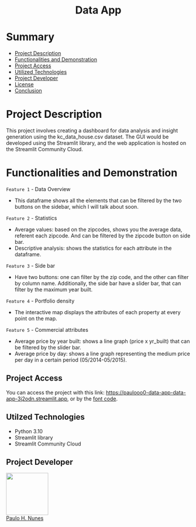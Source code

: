 <h1 align="center">Data App</h1>

# Summary

* [Project Description](#Project-Description)
* [Functionalities and Demonstration](#Functionalities-and-Demonstration)
* [Project Access](#Project-Access)
* [Utilized Technologies ](#Utilized-Technologies)
* [Project Developer](#Project-Developer)
* [License](#License)
* [Conclusion](#Conclusion)

# Project Description

This project involves creating a dashboard for data analysis and insight generation using the kc_data_house.csv dataset. The GUI would be developed using the Streamlit library, and the web application is hosted on the Streamlit Community Cloud.

# Functionalities and Demonstration

`Feature 1` - Data Overview

* This dataframe shows all the elements that can be filtered by the two buttons on the sidebar, which I will talk about soon.

`Feature 2` - Statistics

* Average values: based on the zipcodes, shows you the average data, referent each zipcode. And can be filtered by the zipcode button on side bar.
* Descriptive analysis: shows the statistics for each attribute in the dataframe.

`Feature 3` - Side bar

* Have two buttons: one can filter by the zip code, and the other can filter by column name. Additionally, the side bar have a slider bar, that can filter by the maximum year built.

`Feature 4` - Portfolio density

* The interactive map displays the attributes of each property at every point on the map.

`Feature 5` - Commercial attributes

* Average price by year built: shows a line graph (price x yr_built) that can be filtered by the slider bar.
* Average price by day: shows a line graph representing the medium price per day in a certain period (05/2014-05/2015).

## Project Access

You can access the project with this link: https://paulooo0-data-app-data-app-3j2odn.streamlit.app, or by the [font code](https://github.com/Paulooo0/data-app).

## Utilzed Technologies

* Python 3.10
* Streamlit library
* Streamlit Community Cloud

## Project Developer

<img src="https://avatars.githubusercontent.com/u/110143071?s=400&u=d4e733aa17a79d46d89e1a001470f6252508e3b7&v=4"
width=115><br>
[Paulo H. Nunes](https://github.com/Paulooo0)
